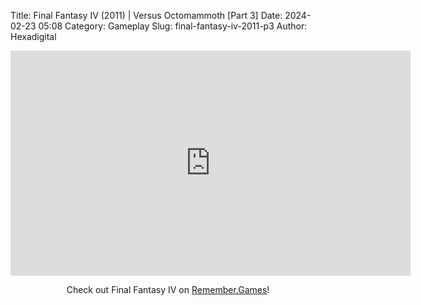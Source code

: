 Title: Final Fantasy IV (2011) | Versus Octomammoth [Part 3]
Date: 2024-02-23 05:08
Category: Gameplay
Slug: final-fantasy-iv-2011-p3
Author: Hexadigital

<center><iframe src="https://www.youtube.com/embed/yvJKnrxMdLQ?feature=oembed" allow="accelerometer; autoplay; encrypted-media; gyroscope; picture-in-picture" width="640" height="360" frameborder="0"></iframe>

Check out Final Fantasy IV on [Remember.Games](https://remember.games/game/7757/final-fantasy-iv-the-complete-collection/)!</center>